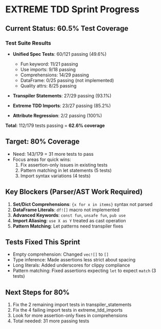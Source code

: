 # EXTREME TDD Sprint Progress

## Current Status: 60.5% Test Coverage

### Test Suite Results
- **Unified Spec Tests**: 60/121 passing (49.6%)
  - Fun keyword: 11/21 passing
  - Use imports: 9/18 passing
  - Comprehensions: 14/29 passing
  - DataFrame: 0/25 passing (not implemented)
  - Quality attrs: 8/25 passing

- **Transpiler Statements**: 27/29 passing (93.1%)
- **Extreme TDD Imports**: 23/27 passing (85.2%)
- **Attribute Regression**: 2/2 passing (100%)

**Total**: 112/179 tests passing = **62.6% coverage**

## Target: 80% Coverage
- Need: 143/179 = 31 more tests to pass
- Focus areas for quick wins:
  1. Fix assertion-only issues in existing tests
  2. Pattern matching in let statements (5 tests)
  3. Import syntax variations (4 tests)

## Key Blockers (Parser/AST Work Required)
1. **Set/Dict Comprehensions**: `{x for x in items}` syntax not parsed
2. **DataFrame Literals**: `df![]` macro not implemented
3. **Advanced Keywords**: `const fun`, `unsafe fun`, `pub use`
4. **Import Aliasing**: `use X as Y` treated as cast operation
5. **Pattern Matching**: Let patterns need transpiler fixes

## Tests Fixed This Sprint
- Empty comprehension: Changed `vec![]` to `[]`
- Type inference: Made assertions less strict about spacing
- Long literals: Added underscores for clippy compliance
- Pattern matching: Fixed assertions expecting `let` to expect `match` (3 tests)

## Next Steps for 80%
1. Fix the 2 remaining import tests in transpiler_statements
2. Fix the 4 failing import tests in extreme_tdd_imports
3. Look for more assertion-only fixes in comprehensions
4. Total needed: 31 more passing tests